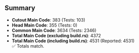 ## Summary

- **Cutout Main Code**: 383 (Tests: 103)  
- **Head Main Code**: 355 (Tests: 0)  
- **Common Main Code**: 3634 (Tests: 2346)  
- **Total Main Code (excluding build.rs)**: 4372  
- **Total Main Code (including build.rs)**: 4531 (Reported: 4531)  
✅ Totals match.
